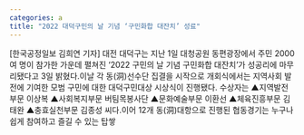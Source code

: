 ```yaml
---
categories: a
title: "2022 대덕구민의 날 기념 ‘구민화합 대잔치’ 성료"
---
```

[한국공정일보 김희연 기자] 대전 대덕구는 지난 1일 대청공원 동편광장에서 주민 2000여 명이 참가한 가운데 펼쳐진 ‘2022 구민의 날 기념 구민화합 대잔치’가 성공리에 마무리됐다고 3일 밝혔다.이날 각 동(洞)선수단 집결을 시작으로 개회식에서는 지역사회 발전에 기여한 모범 구민에 대한 대덕구민대상 시상식이 진행됐다. 수상자는 ▲지역발전부문 이상복 ▲사회복지부문 버팀목봉사단 ▲문화예술부문 이환선 ▲체육진흥부문 김태완 ▲충효실천부문 김종성 씨다.이어 12개 동(洞)대항으로 진행된 협동경기는 누구나 쉽게 참여하고 즐길 수 있는 탑쌓